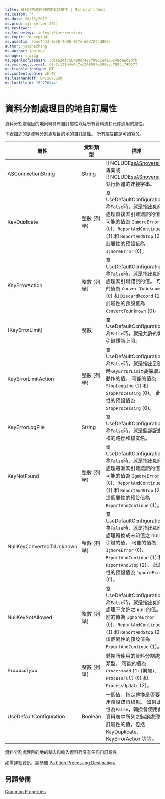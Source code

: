 ```yaml
---
title: 資料分割處理目的地自訂屬性 | Microsoft Docs
ms.custom: ''
ms.date: 06/13/2017
ms.prod: sql-server-2014
ms.reviewer: ''
ms.technology: integration-services
ms.topic: conceptual
ms.assetid: 3eac4413-0c90-4b06-8f7e-d0d72f4d869d
author: janinezhang
ms.author: janinez
manager: craigg
ms.openlocfilehash: 3dbab24f756498d7427f9961e4176249daac8dfb
ms.sourcegitcommit: 6fd8c1914de4c7ac24900fe388ecc7883c740077
ms.translationtype: MT
ms.contentlocale: zh-TW
ms.lasthandoff: 04/26/2020
ms.locfileid: "62770944"
---
```

# <a name="partition-processing-destination-custom-properties"></a>資料分割處理目的地自訂屬性
  資料分割處理目的地同時具有自訂屬性以及所有資料流程元件通用的屬性。  
  
 下表描述的是資料分割處理目的地的自訂屬性。 所有屬性都是可讀寫的。  
  
|屬性|資料類型|描述|  
|--------------|---------------|-----------------|  
|ASConnectionString|String|[!INCLUDE[ssASnoversion](../../includes/ssasnoversion-md.md)] 專案或 [!INCLUDE[ssASnoversion](../../includes/ssasnoversion-md.md)]執行個體的連接字串。|  
|KeyDuplicate|整數 (列舉)|當 UseDefaultConfiguration 為`False`時，就是指出如何處理重複索引鍵錯誤的值。 可能的值為 `IgnoreError` (0)、`ReportAndContinue` (1) 和 `ReportAndStop` (2)。 此屬性的預設值為 `IgnoreError` (0)。|  
|KeyErrorAction|整數 (列舉)|當 UseDefaultConfiguration 為`False`時，就是指出如何處理索引鍵錯誤的值。 可能的值為 `ConvertToUnknown` (0) 和 `DiscardRecord` (1)。 此屬性的預設值為 `ConvertToUnknown` (0)。|  
|[KeyErrorLimit]|整數|當 UseDefaultConfiguration 為`False`時，就是允許的索引鍵錯誤上限。|  
|KeyErrorLimitAction|整數 (列舉)|當 UseDefaultConfiguration 為`False`時，就是指出到達時`KeyErrorLimit`要採取之動作的值。 可能的值為 `StopLogging` (1) 和 `StopProcessing` (0)。 此屬性的預設值為 `StopProcessing` (0)。|  
|KeyErrorLogFile|String|當 UseDefaultConfiguration 為`False`時，就是錯誤記錄檔的路徑和檔案名。|  
|KeyNotFound|整數 (列舉)|當 UseDefaultConfiguration 為`False`時，就是指出如何處理遺漏索引鍵錯誤的值。 可能的值為 `IgnoreError` (0)、`ReportAndContinue` (1) 和 `ReportAndStop` (2)。 這個屬性的預設值為 `ReportAndContinue` (1)。|  
|NullKeyConvertedToUnknown|整數 (列舉)|當 UseDefaultConfiguration 為`False`時，就是指出如何處理轉換成未知值之 null 索引鍵的值。 可能的值為 `IgnoreError` (0)、`ReportAndContinue` (1) 和 `ReportAndStop` (2)。 此屬性的預設值為 `IgnoreError` (0)。|  
|NullKeyNotAllowed|整數 (列舉)|當 UseDefaultConfiguration 為`False`時，就是指出如何處理不允許之 null 的值。 可能的值為 `IgnoreError` (0)、`ReportAndContinue` (1) 和 `ReportAndStop` (2)。 這個屬性的預設值為 `ReportAndContinue` (1)。|  
|ProcessType|整數 (列舉)|轉換所使用的資料分割處理類型。 可能的值為 `ProcessAdd` (1) (累加)、`ProcessFull` (0) 和 `ProcessUpdate` (2)。|  
|UseDefaultConfiguration|Boolean|一個值，指定轉換是否要使用預設錯誤組態。 如果此屬性為`False`，轉換會使用此資料表中所列之錯誤處理自訂屬性的值，包括 KeyDuplicate、KeyErrorAction 等等。|  
  
 資料分割處理目的地的輸入和輸入資料行沒有任何自訂屬性。  
  
 如需詳細資訊，請參閱 [Partition Processing Destination](partition-processing-destination.md)。  
  
## <a name="see-also"></a>另請參閱  
 [Common Properties](../common-properties.md)  
  
  
